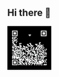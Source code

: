 ## Hi there 👋

<img src="https://github.com/Chajrob/Chajrob/blob/main/downsign-qr-code.gif" alt="The Unlimited" width="100">
